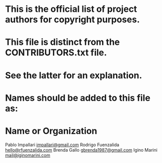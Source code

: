 # This is the official list of project authors for copyright purposes.
# This file is distinct from the CONTRIBUTORS.txt file.
# See the latter for an explanation.
# 
# Names should be added to this file as:
# Name or Organization <email address>

Pablo Impallari <impallari@gmail.com>
Rodrigo Fuenzalida <hello@rfuenzalida.com>
Brenda Gallo <gbrenda1987@gmail.com>
Igino Marini <mail@iginomarini.com>